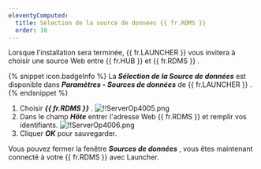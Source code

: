 ```yaml
---
eleventyComputed:
  title: Sélection de la source de données {{ fr.RDMS }}
  order: 10
---
```

Lorsque l'installation sera terminée, {{ fr.LAUNCHER }} vous invitera à choisir une source Web entre {{ fr.HUB }} et {{ fr.RDMS }} .  

{% snippet icon.badgeInfo %} 
La ***Sélection de la Source de données*** est disponible dans ***Paramètres - Sources de données*** de {{ fr.LAUNCHER }} . 
{% endsnippet %} 
 
1. Choisir ***{{ fr.RDMS }}*** . 
![!!ServerOp4005.png](/img/fr/server/ServerOp4005.png) 
1. Dans le champ ***Hôte*** entrer l'adresse Web {{ fr.RDMS }} et remplir vos identifiants. 
![!!ServerOp4006.png](/img/fr/server/ServerOp4006.png) 
1. Cliquer ***OK*** pour sauvegarder.  

Vous pouvez fermer la fenêtre ***Sources de données*** , vous êtes maintenant connecté à votre {{ fr.RDMS }} avec Launcher. 

